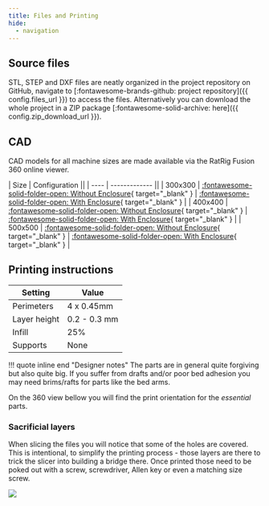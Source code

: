 ```yaml
---
title: Files and Printing
hide:
  - navigation
---
```


## Source files

STL, STEP and DXF files are neatly organized in the project repository on GitHub, navigate to [:fontawesome-brands-github: project repository]({{ config.files_url }}) to access the files. Alternatively you can download the whole project in a ZIP package [:fontawesome-solid-archive: here]({{ config.zip_download_url }}).

## CAD

CAD models for all machine sizes are made available via the RatRig Fusion 360 online viewer.

| Size | Configuration ||
| ---- | ------------- ||
| 300x300 | [:fontawesome-solid-folder-open: Without Enclosure](https://a360.co/3uB8XUG){ target="_blank" } | [:fontawesome-solid-folder-open: With Enclosure](https://a360.co/3tMpcPS){ target="_blank" } |
| 400x400 | [:fontawesome-solid-folder-open: Without Enclosure](https://a360.co/3DftKkC){ target="_blank" } | [:fontawesome-solid-folder-open: With Enclosure](https://a360.co/3iESM3c){ target="_blank" } |
| 500x500 | [:fontawesome-solid-folder-open: Without Enclosure](https://a360.co/3uFR1Zo){ target="_blank" } | [:fontawesome-solid-folder-open: With Enclosure](https://a360.co/3IOMKYm){ target="_blank" } |

## Printing instructions

| Setting      | Value        |
| ------------ | ------------ |
| Perimeters   | 4 x 0.45mm   |
| Layer height | 0.2 - 0.3 mm |
| Infill       | 25%          |
| Supports     | None         |

!!! quote inline end "Designer notes" 
    The parts are in general quite forgiving but also quite big. If you suffer from drafts and/or poor bed adhesion you may need brims/rafts for parts like the bed arms.

On the 360 view bellow you will find the print orientation for the *essential* parts.


<div 
    class="cloudimage-360"
    data-folder="../assets/360/print/"
    data-filename="{index}.png"
    data-amount="36"
    data-speed="500"
    data-control-reverse="true"
    data-full-screen="true"
    data-magnifier="true"
    data-bottom-circle="true"
    data-hide-360-logo="true"
    data-index-zero-base="4"
></div>

### Sacrificial layers

When slicing the files you will notice that some of the holes are covered. This is intentional, to simplify the printing process - those layers are there to trick the slicer into building a bridge there. Once printed those need to be poked out with a screw, screwdriver, Allen key or even a matching size screw.

![](../assets/holes.png)
